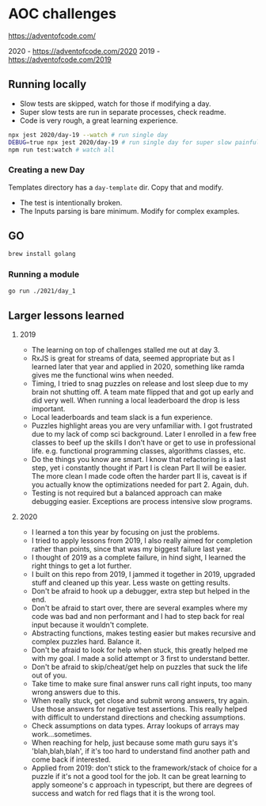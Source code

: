 # AOC challenges

https://adventofcode.com/

2020 - https://adventofcode.com/2020
2019 - https://adventofcode.com/2019

## Running locally

- Slow tests are skipped, watch for those if modifying a day.
- Super slow tests are run in separate processes, check readme.
- Code is very rough, a great learning experience.

```bash
npx jest 2020/day-19 --watch # run single day
DEBUG=true npx jest 2020/day-19 # run single day for super slow painful tests, add test name filter too, dump to logs
npm run test:watch # watch all
```

### Creating a new Day

Templates directory has a `day-template` dir. Copy that and modify.

- The test is intentionally broken.
- The Inputs parsing is bare minimum. Modify for complex examples.

## GO

```bash
brew install golang
```

### Running a module

```bash
go run ./2021/day_1
```

## Larger lessons learned

1. 2019

   - The learning on top of challenges stalled me out at day 3.
   - RxJS is great for streams of data, seemed appropriate but as I learned later that year and applied in 2020, something like ramda gives me the functional wins when needed.
   - Timing, I tried to snag puzzles on release and lost sleep due to my brain not shutting off. A team mate flipped that and got up early and did very well. When running a local leaderboard the drop is less important.
   - Local leaderboards and team slack is a fun experience.
   - Puzzles highlight areas you are very unfamiliar with. I got frustrated due to my lack of comp sci background. Later I enrolled in a few free classes to beef up the skills I don't have or get to use in professional life. e.g. functional programming classes, algorithms classes, etc.
   - Do the things you know are smart. I know that refactoring is a last step, yet i constantly thought if Part I is clean Part II will be easier. The more clean I made code often the harder part II is, caveat is if you actually know the optimizations needed for part 2. Again, duh.
   - Testing is not required but a balanced approach can make debugging easier. Exceptions are process intensive slow programs.

2. 2020

   - I learned a ton this year by focusing on just the problems.
   - I tried to apply lessons from 2019, I also really aimed for completion rather than points, since that was my biggest failure last year.
   - I thought of 2019 as a complete failure, in hind sight, I learned the right things to get a lot further.
   - I built on this repo from 2019, I jammed it together in 2019, upgraded stuff and cleaned up this year. Less waste on getting results.
   - Don't be afraid to hook up a debugger, extra step but helped in the end.
   - Don't be afraid to start over, there are several examples where my code was bad and non performant and I had to step back for real input because it wouldn't complete.
   - Abstracting functions, makes testing easier but makes recursive and complex puzzles hard. Balance it.
   - Don't be afraid to look for help when stuck, this greatly helped me with my goal. I made a solid attempt or 3 first to understand better.
   - Don't be afraid to skip/cheat/get help on puzzles that suck the life out of you.
   - Take time to make sure final answer runs call right inputs, too many wrong answers due to this.
   - When really stuck, get close and submit wrong answers, try again. Use those answers for negative test assertions. This really helped with difficult to understand directions and checking assumptions.
   - Check assumptions on data types. Array lookups of arrays may work...sometimes.
   - When reaching for help, just because some math guru says it's 'blah,blah,blah', if it's too hard to understand find another path and come back if interested.
   - Applied from 2019: don't stick to the framework/stack of choice for a puzzle if it's not a good tool for the job. It can be great learning to apply someone's c approach in typescript, but there are degrees of success and watch for red flags that it is the wrong tool.
